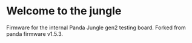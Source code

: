 Welcome to the jungle
======
Firmware for the internal Panda Jungle gen2 testing board.
Forked from panda firmware v1.5.3.